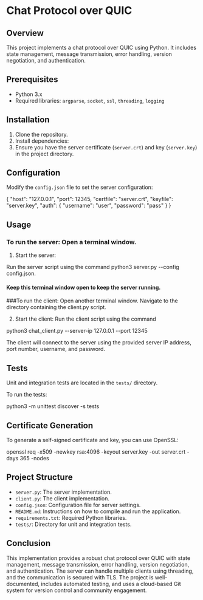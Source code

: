 # Chat Protocol over QUIC

## Overview

This project implements a chat protocol over QUIC using Python. It includes state management, message transmission, error handling, version negotiation, and authentication.

## Prerequisites

- Python 3.x
- Required libraries: `argparse`, `socket`, `ssl`, `threading`, `logging`

## Installation

1. Clone the repository.
2. Install dependencies:
3. Ensure you have the server certificate (`server.crt`) and key (`server.key`) in the project directory.

## Configuration

Modify the `config.json` file to set the server configuration:

{
"host": "127.0.0.1",
"port": 12345,
"certfile": "server.crt",
"keyfile": "server.key",
"auth": {
"username": "user",
"password": "pass"
}
}


## Usage

### To run the server: Open a terminal window.

1. Start the server:

Run the server script using the command python3 server.py --config config.json.

#### Keep this terminal window open to keep the server running.

###To run the client: Open another terminal window. Navigate to the directory containing the client.py script.


2. Start the client: Run the client script using the command


python3 chat_client.py --server-ip 127.0.0.1 --port 12345


The client will connect to the server using the provided server IP address, port number, username, and password.

## Tests

Unit and integration tests are located in the `tests/` directory.

To run the tests:

python3 -m unittest discover -s tests


## Certificate Generation

To generate a self-signed certificate and key, you can use OpenSSL:

openssl req -x509 -newkey rsa:4096 -keyout server.key -out server.crt -days 365 -nodes


## Project Structure

- `server.py`: The server implementation.
- `client.py`: The client implementation.
- `config.json`: Configuration file for server settings.
- `README.md`: Instructions on how to compile and run the application.
- `requirements.txt`: Required Python libraries.
- `tests/`: Directory for unit and integration tests.

## Conclusion

This implementation provides a robust chat protocol over QUIC with state management, message transmission, error handling, version negotiation, and authentication. 
The server can handle multiple clients using threading, and the communication is secured with TLS. The project is well-documented, includes automated testing, and uses a cloud-based Git system for version control and community engagement.
